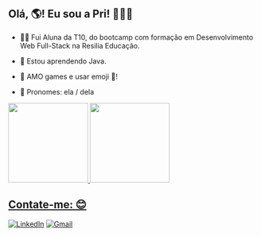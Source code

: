 ## Olá, 🌎! Eu sou a Pri! 👋😊✨


- 👩‍💻 Fui Aluna da T10, do bootcamp com formação em Desenvolvimento Web Full-Stack na Resilia Educação.

- 🌱 Estou aprendendo Java.

- 💞 AMO games e usar emoji 🥰!

- 👩 Pronomes: ela / dela

 <div>
  <a href="https://github.com/priscilarossetto">
  <img height="160em" src="https://github-readme-stats.vercel.app/api?username=priscilarossetto&show_icons=true&theme=midnight-purple&include_all_commits=true&count_private=true"/>
  <img height="160em" src="https://github-readme-stats.vercel.app/api/top-langs/?username=priscilarossetto&layout=compact&langs_count=7&theme=midnight-purple"/>
</div>
 
 ## Contate-me: 😊
 [![LinkedIn](https://img.shields.io/badge/linkedin-%230077B5.svg?style=for-the-badge&logo=linkedin&logoColor=white)](https://www.linkedin.com/in/priscilarossetto/)
 [![Gmail](https://img.shields.io/badge/Gmail-D14836?style=for-the-badge&logo=gmail&logoColor=white)](mailto:priscilassouzap@gmail.com)
